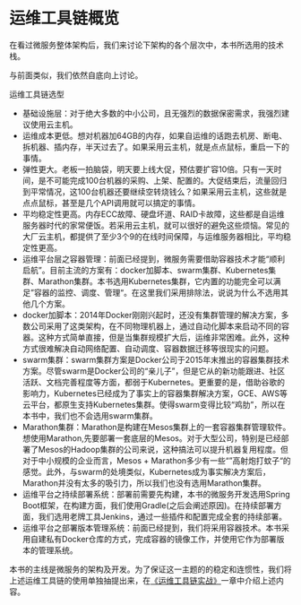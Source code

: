 # 运维工具链概览

在看过微服务整体架构后，我们来讨论下架构的各个层次中，本书所选用的技术栈。

与前面类似，我们依然自底向上讨论。

运维工具链选型
* 基础设施层：对于绝大多数的中小公司，且无强烈的数据保密需求，我强烈建议使用云主机。
 * 运维成本更低。想对机器加64GB的内存，如果自运维的话跑去机房、断电、拆机器、插内存，半天过去了。如果采用云主机，就是点点鼠标，重启一下的事情。
 * 弹性更大。老板一拍脑袋，明天要上线大促，预估要扩容10倍。只有一天时间，是不可能完成100台机器的采购、上架、配置的。大促结束后，流量回归到平常情况，这100台机器还要继续空转烧钱么？如果采用云主机，这些就是点点鼠标，甚至是几个API调用就可以搞定的事情。
 * 平均稳定性更高。内存ECC故障、硬盘坏道、RAID卡故障，这些都是自运维服务器时代的家常便饭。若采用云主机，就可以很好的避免这些烦恼。常见的大厂云主机，都提供了至少3个9的在线时间保障，与运维服务器相比，平均稳定性更高。
* 运维平台层之容器管理：前面已经提到，微服务需要借助容器技术才能“顺利启航”。目前主流的方案有：docker加脚本、swarm集群、Kubernetes集群、Marathon集群。本书选用Kubernetes集群，它内置的功能完全可以满足”容器的监控、调度、管理“。在这里我们采用排除法，说说为什么不选用其他几个方案。
 * docker加脚本：2014年Docker刚刚兴起时，还没有集群管理的解决方案，多数公司采用了这类架构，在不同物理机器上，通过自动化脚本来启动不同的容器。这种方式简单直接，但是当集群规模扩大后，运维非常困难。此外，这种方式很难解决自动网络配置、自动调度、容器数据迁移等很现实的问题。
 * swarm集群：swarm集群方案是Docker公司于2015年末推出的容器集群技术方案。尽管swarm是Docker公司的“亲儿子”，但是它从的新功能跟进、社区活跃、文档完善程度等方面，都弱于Kubernetes。更重要的是，借助谷歌的影响力，Kubernetes已经成为了事实上的容器集群解决方案，GCE、AWS等云平台，都原生支持Kubernetes集群。使得swarm变得比较“鸡肋”，所以在本书中，我们也不会选用swarm集群。
 * Marathon集群：Marathon是构建在Mesos集群上的一套容器集群管理软件。想使用Marathon,先要部署一套底层的Mesos。对于大型公司，特别是已经部署了Mesos的Hadoop集群的公司来说，这种搞法可以提升机器复用程度。但对于中小规模的企业而言，Mesos + Marathon多少有一些“”高射炮打蚊子“的感觉。此外，与swarm的处境类似，Kubernetes成为事实解决方案后，Marathon并没有太多的吸引力，所以我们也没有选用Marathon集群。
* 运维平台之持续部署系统：部署前需要先构建，本书的微服务开发选用Spring Boot框架，在构建方面，我们使用Gradle(之后会阐述原因)。在持续部署方面，我们选用老牌工具Jenkins，通过一些插件和配置完成全套的持续部署。
* 运维平台之部署版本管理系统：前面已经提到，我们将采用容器技术。本书采用自建私有Docker仓库的方式，完成容器的镜像工作，并使用它作为部署版本的管理系统。

本书的主线是微服务的架构及开发。为了保证这一主题的的稳定和连惯性，我们将上述运维工具链的使用单独抽提出来，在[《运维工具链实战》](../devops/README.md)一章中介绍上述内容。

